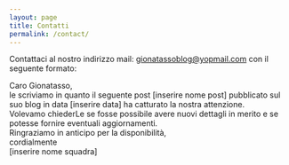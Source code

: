 ```yaml
---
layout: page
title: Contatti
permalink: /contact/
---
```


Contattaci al nostro indirizzo mail: gionatassoblog@yopmail.com
con il seguente formato:


Caro Gionatasso, <br>
le scriviamo in quanto il seguente post [inserire nome post] pubblicato sul suo blog in data [inserire data] ha catturato la nostra attenzione.<br>
Volevamo chiederLe se fosse possibile avere nuovi dettagli in merito e se potesse fornire eventuali aggiornamenti.<br>
Ringraziamo in anticipo per la disponibilità,<br>
cordialmente<br>
[inserire nome squadra]<br>
